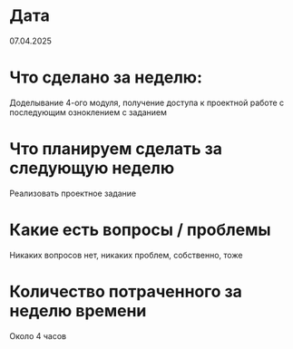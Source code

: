# Дата
07.04.2025

# Что сделано за неделю:

Доделывание 4-ого модуля, получение доступа к проектной работе с последующим озноклением с заданием

# Что планируем сделать за следующую неделю

Реализовать проектное задание

# Какие есть вопросы / проблемы

Никаких вопросов нет, никаких проблем, собственно, тоже

# Количество потраченного за неделю времени

Около 4 часов
